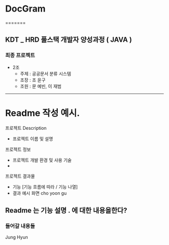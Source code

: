 # DocGram
=======
## KDT _ HRD 풀스택 개발자 양성과정 ( JAVA )
### 최종 프로젝트
- 2조
	- 주제 : 공공문서 분류 시스템
	- 조장 : 조 윤구
	- 조원 : 문 예빈, 이 재범
	
---

# Readme 작성 예시.
프로젝트 Description
- 프로젝트 이름 및 설명

프로젝트 정보
- 프로젝트 개발 환경 및 사용 기술
- 

프로젝트 결과물
- 기능 [기능 흐름에 따라 / 기능 나열]
- 결과 예시 화면
cho yoon gu
## Readme 는 기능 설명 . 에 대한 내용을한다?
### 들어갈 내용들
Jung Hyun

